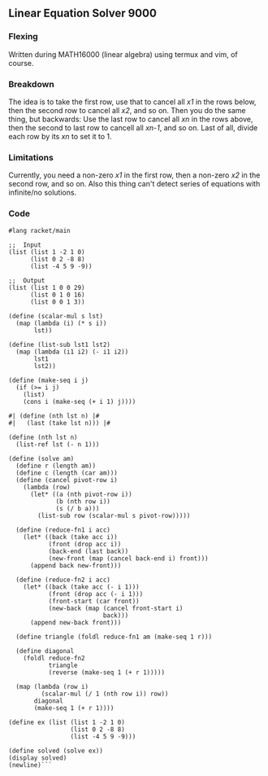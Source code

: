 ## Linear Equation Solver 9000

### Flexing
Written during MATH16000 (linear algebra) using termux and vim, of course.  


### Breakdown
The idea is to take the first row, use that to cancel all *x1* in the rows below, then the second row to cancel all *x2*, and so on. Then you do the same thing, but backwards: Use the last row to cancel all *xn* in the rows above, then the second to last row to cancell all *xn-1*, and so on. Last of all, divide each row by its *xn* to set it to 1.  

### Limitations
Currently, you need a non-zero *x1* in the first row, then a non-zero *x2* in the second row, and so on. Also this thing can't detect series of equations with infinite/no solutions.

### Code
```racket
#lang racket/main

;;  Input
(list (list 1 -2 1 0)
      (list 0 2 -8 8)
      (list -4 5 9 -9))

;;  Output
(list (list 1 0 0 29) 
      (list 0 1 0 16) 
      (list 0 0 1 3))

(define (scalar-mul s lst)
  (map (lambda (i) (* s i))
       lst))

(define (list-sub lst1 lst2)
  (map (lambda (i1 i2) (- i1 i2))
       lst1
       lst2))

(define (make-seq i j)
  (if (>= i j)
    (list)
    (cons i (make-seq (+ i 1) j))))

#| (define (nth lst n) |#
#|   (last (take lst n))) |#

(define (nth lst n)
  (list-ref lst (- n 1)))

(define (solve am)
  (define r (length am))
  (define c (length (car am)))
  (define (cancel pivot-row i)
    (lambda (row)
      (let* ((a (nth pivot-row i))
             (b (nth row i))
             (s (/ b a)))
        (list-sub row (scalar-mul s pivot-row)))))

  (define (reduce-fn1 i acc)
    (let* ((back (take acc i))
           (front (drop acc i))
           (back-end (last back))
           (new-front (map (cancel back-end i) front)))
      (append back new-front)))

  (define (reduce-fn2 i acc)
    (let* ((back (take acc (- i 1)))
           (front (drop acc (- i 1)))
           (front-start (car front))
           (new-back (map (cancel front-start i)
                          back)))
      (append new-back front)))

  (define triangle (foldl reduce-fn1 am (make-seq 1 r)))

  (define diagonal
    (foldl reduce-fn2
           triangle
           (reverse (make-seq 1 (+ r 1)))))

  (map (lambda (row i)
         (scalar-mul (/ 1 (nth row i)) row))
       diagonal
       (make-seq 1 (+ r 1))))

(define ex (list (list 1 -2 1 0)
                 (list 0 2 -8 8)
                 (list -4 5 9 -9)))

(define solved (solve ex))
(display solved)
(newline)```
